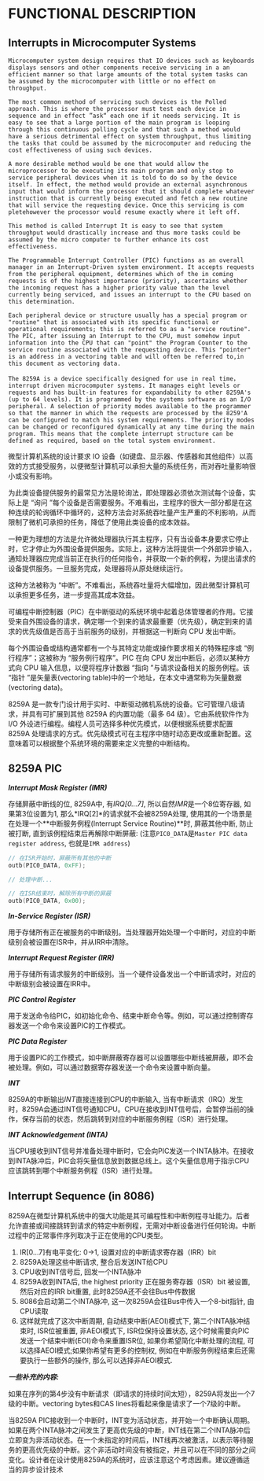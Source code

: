#  FUNCTIONAL DESCRIPTION

##  Interrupts in Microcomputer Systems

```
Microcomputer system design requires that IO devices such as keyboards displays sensors and other components receive servicing in a an efficient manner so that large amounts of the total system tasks can be assumed by the microcomputer with little or no effect on throughput.

The most common method of servicing such devices is the Polled approach. This is where the processor must test each device in sequence and in effect ”ask“ each one if it needs servicing. It is easy to see that a large portion of the main program is looping through this continuous polling cycle and that such a method would have a serious detrimental effect on system throughput, thus limiting the tasks that could be assumed by the microcomputer and reducing the cost effectiveness of using such devices.

A more desirable method would be one that would allow the microprocessor to be executing its main program and only stop to service peripheral devices when it is told to do so by the device itself. In effect, the method would provide an external asynchronous input that would inform the processor that it should complete whatever instruction that is currently being executed and fetch a new routine that will service the requesting device. Once this servicing is com
pletehowever the processor would resume exactly where it left off.

This method is called Interrupt It is easy to see that system throughput would drastically increase and thus more tasks could be assumed by the micro computer to further enhance its cost effectiveness.

The Programmable Interrupt Controller (PIC) functions as an overall manager in an Interrupt-Driven system environment. It accepts requests from the peripheral equipment, determines which of the in coming requests is of the highest importance (priority), ascertains whether the incoming request has a higher priority value than the level currently being serviced, and issues an interrupt to the CPU based on this determination.

Each peripheral device or structure usually has a special program or "routine" that is associated with its specific functional or operational requirements; this is referred to as a "service routine". The PIC, after issuing an Interrupt to the CPU, must somehow input information into the CPU that can "point" the Program Counter to the service routine associated with the requesting device. This "pointer" is an address in a vectoring table and will often be referred to,in this document as vectoring data.

The 8259A is a device specifically designed for use in real time， interrupt driven microcomputer systems. It manages eight levels or requests and has built-in features for expandability to other 8259A's (up to 64 levels). It is programmed by the systems software as an I/O peripheral. A selection of priority modes available to the programmer so that the manner in which the requests are processed by the 8259'A can be configured to match his system requirements. The priority modes can be changed or reconfigured dynamically at any time during the main program. This means that the complete interrupt structure can be defined as required, based on the total system environment.
```

微型计算机系统的设计要求 IO 设备（如键盘、显示器、传感器和其他组件）以高效的方式接受服务，以便微型计算机可以承担大量的系统任务，而对吞吐量影响很小或没有影响。

为此类设备提供服务的最常见方法是轮询法，即处理器必须依次测试每个设备，实际上是 “询问 ”每个设备是否需要服务。不难看出，主程序的很大一部分都是在这种连续的轮询循环中循环的，这种方法会对系统吞吐量产生严重的不利影响，从而限制了微机可承担的任务，降低了使用此类设备的成本效益。

一种更为理想的方法是允许微处理器执行其主程序，只有当设备本身要求它停止时，它才停止为外围设备提供服务。实际上，这种方法将提供一个外部异步输入，通知处理器应完成当前正在执行的任何指令，并获取一个新的例程，为提出请求的设备提供服务。一旦服务完成，处理器将从原处继续运行。

这种方法被称为 “中断”。不难看出，系统吞吐量将大幅增加，因此微型计算机可以承担更多任务，进一步提高其成本效益。

可编程中断控制器（PIC）在中断驱动的系统环境中起着总体管理者的作用。它接受来自外围设备的请求，确定哪一个到来的请求最重要（优先级），确定到来的请求的优先级值是否高于当前服务的级别，并根据这一判断向 CPU 发出中断。

每个外围设备或结构通常都有一个与其特定功能或操作要求相关的特殊程序或 “例行程序”；这被称为 “服务例行程序”。PIC 在向 CPU 发出中断后，必须以某种方式向 CPU 输入信息，以便将程序计数器 “指向 ”与请求设备相关的服务例程。该 “指针 ”是矢量表(vectoring table)中的一个地址，在本文中通常称为矢量数据(vectoring data)。

8259A 是一款专门设计用于实时、中断驱动微机系统的设备。它可管理八级请求，并具有可扩展到其他 8259A 的内置功能（最多 64 级）。它由系统软件作为 I/O 外设进行编程。编程人员可选择多种优先模式，以便根据系统要求配置 8259A 处理请求的方式。优先级模式可在主程序中随时动态更改或重新配置。这意味着可以根据整个系统环境的需要来定义完整的中断结构。

## 8259A PIC

***Interrupt Mask Register (IMR)***

存储屏蔽中断线的位, 8259A中, 有*IRQ[0...7]*, 所以自然*IMR*是一个8位寄存器, 如果第3位设置为1, 那么*IRQ[2]*的请求就不会被8259A处理, 使用其的一个场景是在处理一个**中断服务例程(Interrupt Service Routine)**时, 屏蔽其他中断, 防止被打断, 直到该例程结束后再解除中断屏蔽: (注意`PIC0_DATA`是`Master PIC data register address`, 也就是`IMR address`)

```c
// 在ISR开始时，屏蔽所有其他的中断
outb(PIC0_DATA, 0xFF);

// 处理中断...

// 在ISR结束时，解除所有中断的屏蔽
outb(PIC0_DATA, 0x00);
```

***In-Service Register (ISR)***

用于存储所有正在被服务的中断级别。当处理器开始处理一个中断时，对应的中断级别会被设置在ISR中，并从IRR中清除。

***Interrupt Request Register (IRR)***

用于存储所有请求服务的中断级别。当一个硬件设备发出一个中断请求时，对应的中断级别会被设置在IRR中。

***PIC Control Register***

用于发送命令给PIC，如初始化命令、结束中断命令等。例如，可以通过控制寄存器发送一个命令来设置PIC的工作模式。

***PIC Data Register***

用于设置PIC的工作模式，如中断屏蔽寄存器可以设置哪些中断线被屏蔽，即不会被处理。例如，可以通过数据寄存器发送一个命令来设置中断向量。

***INT***

8259A的中断输出*INT*直接连接到CPU的中断输入, 当有中断请求（IRQ）发生时，8259A会通过INT信号通知CPU。CPU在接收到INT信号后，会暂停当前的操作，保存当前的状态，然后跳转到对应的中断服务例程（ISR）进行处理。

***INT Acknowledgement (INTA)***

当CPU接收到INT信号并准备处理中断时，它会向PIC发送一个INTA脉冲。在接收到INTA脉冲后，PIC会将矢量信息放到数据总线上。这个矢量信息用于指示CPU应该跳转到哪个中断服务例程（ISR）进行处理。

## Interrupt Sequence (in 8086)

8259A在微型计算机系统中的强大功能是其可编程性和中断例程寻址能力。后者允许直接或间接跳转到请求的特定中断例程，无需对中断设备进行任何轮询。中断过程中的正常事件序列取决于正在使用的CPU类型。

1. IR[0...7]有电平变化: 0->1, 设置对应的中断请求寄存器（IRR）bit
2. 8259A处理这些中断请求, 整合后发送INT给CPU
3. CPU收到INT信号后, 回发一个INTA脉冲
4. 8259A收到INTA后, the highest priority 正在服务寄存器（ISR）bit 被设置, 然后对应的IRR bit重置, 此时8259A还不会往Bus中传数据
5. 8086会启动第二个INTA脉冲, 这一次8259A会往Bus中传入一个8-bit指针, 由CPU读取
6. 这样就完成了这次中断周期, 自动结束中断(AEOI)模式下, 第二个INTA脉冲结束时, ISR位被重置, 非AEOI模式下, ISR位保持设置状态, 这个时候需要向PIC发送一个结束中断(EOI)命令来重置ISR位, 如果你希望简化中断处理的流程, 可以选择AEOI模式;如果你希望有更多的控制权, 例如在中断服务例程结束后还需要执行一些额外的操作, 那么可以选择非AEOI模式.

***一些补充的内容:***

如果在序列的第4步没有中断请求（即请求的持续时间太短），8259A将发出一个7级的中断。vectoring bytes和CAS lines将看起来像是请求了一个7级的中断。

当8259A PIC接收到一个中断时，INT变为活动状态，并开始一个中断确认周期。如果在两个INTA脉冲之间发生了更高优先级的中断，INT线在第二个INTA脉冲后立即变为非活动状态。在一个未指定的时间后，INT线再次被激活，以表示等待服务的更高优先级的中断。这个非活动时间没有被指定，并且可以在不同的部分之间变化。设计者在设计使用8259A的系统时，应该注意这个考虑因素。建议遵循适当的异步设计技术